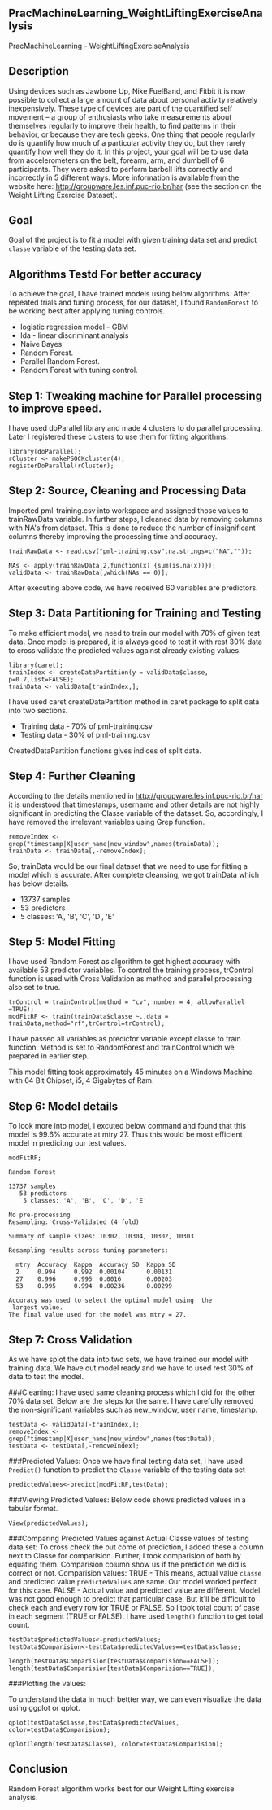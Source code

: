 PracMachineLearning_WeightLiftingExerciseAnalysis
------------------------------------------------------------
PracMachineLearning - WeightLiftingExerciseAnalysis


Description
--------------------
Using devices such as Jawbone Up, Nike FuelBand, and Fitbit it is now possible to collect a large amount of data about personal activity relatively inexpensively. These type of devices are part of the quantified self movement – a group of enthusiasts who take measurements about themselves regularly to improve their health, to find patterns in their behavior, or because they are tech geeks. One thing that people regularly do is quantify how much of a particular activity they do, but they rarely quantify how well they do it. In this project, your goal will be to use data from accelerometers on the belt, forearm, arm, and dumbell of 6 participants. They were asked to perform barbell lifts correctly and incorrectly in 5 different ways. More information is available from the website here: http://groupware.les.inf.puc-rio.br/har (see the section on the Weight Lifting Exercise Dataset).

Goal
----------------
Goal of the project is to fit a model with given training data set and predict `classe` variable of the testing data set.


Algorithms Testd For better accuracy
---------------------------------------
To achieve the goal, I have trained models using below algorithms. After repeated trials and tuning process, for our dataset, I found  `RandomForest` to be working best after applying tuning controls.
* logistic regression model - GBM
* lda - linear discriminant analysis 
* Naive Bayes
* Random Forest.
* Parallel Random Forest.
* Random Forest with tuning control.

Step 1: Tweaking machine for Parallel processing to improve speed.
----------------------------
I have used doParallel library and made 4 clusters to do parallel processing. Later I registered these clusters to use them for fitting algorithms.

```
library(doParallel);
rCluster <- makePSOCKcluster(4);
registerDoParallel(rCluster);
```

Step 2: Source, Cleaning and Processing Data
--------------------------
Imported pml-training.csv into workspace and assigned those values to trainRawData variable. In further steps, I cleaned data by removing columns with NA's from dataset. This is done to reduce the number of insignificant columns thereby improving the processing time and accuracy.

```
trainRawData <- read.csv("pml-training.csv",na.strings=c("NA",""));

NAs <- apply(trainRawData,2,function(x) {sum(is.na(x))});
validData <- trainRawData[,which(NAs == 0)];
```
After executing above code, we have received 60 variables are predictors.


Step 3: Data Partitioning for Training and Testing
------------------------------
To make efficient model, we need to train our model with 70% of given test data. Once model is prepared, it is always good to test it with rest 30% data to cross validate the predicted values against already existing values.

```
library(caret);
trainIndex <- createDataPartition(y = validData$classe, p=0.7,list=FALSE);
trainData <- validData[trainIndex,];
```
I have used caret createDataPartition method in caret package to split data into two sections.
* Training data - 70% of pml-training.csv
* Testing data - 30% of pml-training.csv

CreatedDataPartition functions gives indices of split data. 

Step 4: Further Cleaning
------------------------

According to the details mentioned in http://groupware.les.inf.puc-rio.br/har it is understood that timestamps, username and other details are not highly significant in predicting the Classe variable of the dataset. So, accordingly, I have removed the irrelevant variables using Grep function.

```
removeIndex <- grep("timestamp|X|user_name|new_window",names(trainData));
trainData <- trainData[,-removeIndex];
```

So, trainData would be our final dataset that we need to use for fitting a model which is accurate.
After complete cleansing, we got trainData which has below details.
*    13737 samples
*    53 predictors
*    5 classes: 'A', 'B', 'C', 'D', 'E'


Step 5: Model Fitting
---------------------
I have used Random Forest as algorithm to get highest accuracy with available 53 predictor variables. To control the training process, trControl function is used with Cross Validation as method and parallel processing also set to true.


```
trControl = trainControl(method = "cv", number = 4, allowParallel =TRUE);
modFitRF <- train(trainData$classe ~.,data = trainData,method="rf",trControl=trControl);
```
I have passed all variables as predictor variable except classe to train function. Method is set to RandomForest and trainControl which we prepared in earlier step.

This model fitting took approximately 45 minutes on a Windows Machine with 64 Bit Chipset, i5, 4 Gigabytes of Ram.

Step 6: Model details
-----------------
To look more into model, i excuted below command and found that this model is 99.6% accurate at mtry 27. Thus this would be most efficient model in predicitng our test values.

```
modFitRF;
```

```
Random Forest 

13737 samples
   53 predictors
    5 classes: 'A', 'B', 'C', 'D', 'E' 

No pre-processing
Resampling: Cross-Validated (4 fold) 

Summary of sample sizes: 10302, 10304, 10302, 10303 

Resampling results across tuning parameters:

  mtry  Accuracy  Kappa  Accuracy SD  Kappa SD
  2     0.994     0.992  0.00104      0.00131 
  27    0.996     0.995  0.0016       0.00203 
  53    0.995     0.994  0.00236      0.00299 

Accuracy was used to select the optimal model using  the
 largest value.
The final value used for the model was mtry = 27. 
```



Step 7: Cross Validation
------------------------
As we have splot the data into two sets, we have trained our model with training data. We have out model ready and we have to used rest 30% of data to test the model.

###Cleaning:
I have used same cleaning process which I did for the other 70% data set. Below are the steps for the same. I have carefully removed the non-significant variables such as new_window, user name, timestamp.
```
testData <- validData[-trainIndex,];
removeIndex <- grep("timestamp|X|user_name|new_window",names(testData));
testData <- testData[,-removeIndex];
```

###Predicted Values:
Once we have final testing data set, I have used `Predict()` function to predict the `Classe` variable of the testing data set

```
predictedValues<-predict(modFitRF,testData);
```

###Viewing Predicted Values:
Below code shows predicted values in a tabular format.

```
View(predictedValues);
```


###Comparing Predicted Values against Actual Classe values of testing data set:
To cross check the out come of prediction, I added these a column next to Classe for comparision. Further, I took comparision of both by equating them. Comparision column show us if the prediction we did is correct or not. 
Comparision values:
TRUE - This means, actual value `classe` and predicted value `predictedValues` are same. Our model worked perfect for this case.
FALSE - Actual value and predicted value are different. Model was not good enough to predict that particular case.
But it'll be difficult to check each and every row for TRUE or FALSE. So I took total count of case in each segment (TRUE or FALSE). I have used `length()` function to get total count.


```
testData$predictedValues<-predictedValues;
testData$Comparision<-testData$predictedValues==testData$classe;

length(testData$Comparision[testData$Comparision==FALSE]);
length(testData$Comparision[testData$Comparision==TRUE]);
```



###Plotting the values:

To understand the data in much bettter way, we can even visualize the data using ggplot or qplot.

```
qplot(testData$classe,testData$predictedValues, color=testData$Comparision);
```

```
qplot(length(testData$Classe), color=testData$Comparision);
```


Conclusion
------------------------
Random Forest algorithm works best for our Weight Lifting exercise analysis.


